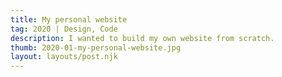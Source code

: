 ```yaml
---
title: My personal website
tag: 2020 | Design, Code
description: I wanted to build my own website from scratch.
thumb: 2020-01-my-personal-website.jpg
layout: layouts/post.njk
---
```

